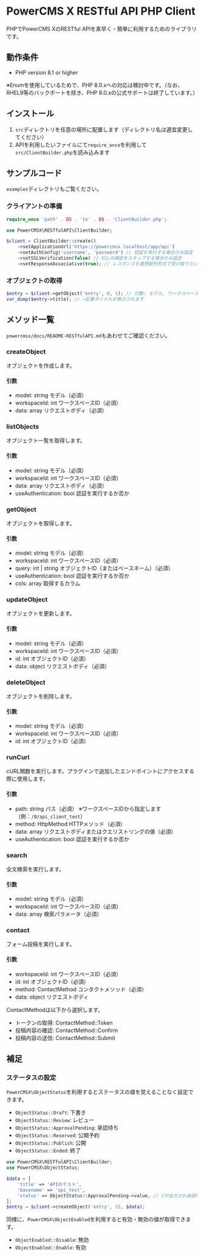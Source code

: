 # PowerCMS X RESTful API PHP Client

PHPでPowerCMS XのRESTful APIを素早く・簡単に利用するためのライブラリです。

## 動作条件

- PHP version 8.1 or higher

※Enumを使用しているためで、PHP 8.0.xへの対応は検討中です。（なお、RHEL9等のバックポートを除き、PHP 8.0.xの公式サポートは終了しています。）

## インストール

1. `src`ディレクトリを任意の場所に配置します（ディレクトリ名は適宜変更してください）
2. APIを利用したいファイルにて`require_once`を利用して`src/ClientBuilder.php`を読み込みます

## サンプルコード

`examples`ディレクトリもご覧ください。

### クライアントの準備

```php
require_once 'path' . DS . 'to' . DS . 'ClientBuilder.php';

use PowerCMSX\RESTfulAPI\ClientBuilder;

$client = ClientBuilder::create()
    ->setApplicationUrl('https://powercmsx.localhost/app/api')
    ->setAuthConfig('username', 'password') // 認証を実行する場合のみ設定
    ->setSSLVerification(false) // SSLの検証をスキップする場合のみ設定
    ->setResponseAssociative(true); // レスポンスを連想配列形式で受け取りたい時のみ指定
```

### オブジェクトの取得

```php
$entry = $client->getObject('entry', 0, 1); // 引数: モデル, ワークスペースID, オブジェクトID
var_dump($entry->title); // →記事タイトルが表示されます
```

## メソッド一覧

`powercmsx/docs/README-RESTfulAPI.md`もあわせてご確認ください。

### createObject

オブジェクトを作成します。

#### 引数

- model: string モデル（必須）
- workspaceId: int ワークスペースID（必須）
- data: array リクエストボディ（必須）

### listObjects

オブジェクト一覧を取得します。

#### 引数

- model: string モデル（必須）
- workspaceId: int ワークスペースID（必須）
- data: array リクエストボディ（必須）
- useAuthentication: bool 認証を実行するか否か

### getObject

オブジェクトを取得します。

#### 引数

- model: string モデル（必須）
- workspaceId: int ワークスペースID（必須）
- query: int | string オブジェクトID（またはベースネーム）（必須）
- useAuthentication: bool 認証を実行するか否か
- cols: array 取得するカラム

### updateObject

オブジェクトを更新します。

#### 引数

- model: string モデル（必須）
- workspaceId: int ワークスペースID（必須）
- id: int オブジェクトID（必須）
- data: object リクエストボディ（必須）

### deleteObject

オブジェクトを削除します。

#### 引数

- model: string モデル（必須）
- workspaceId: int ワークスペースID（必須）
- id: int オブジェクトID（必須）

### runCurl

cURL関数を実行します。プラグインで追加したエンドポイントにアクセスする際に使用します。

#### 引数

- path: string パス（必須） ※ワークスペースIDから指定します（例：`/0/api_client_test`）
- method: HttpMethod HTTPメソッド（必須）
- data: array リクエストボディまたはクエリストリングの値（必須）
- useAuthentication: bool 認証を実行するか否か

### search

全文検索を実行します。

#### 引数

- model: string モデル（必須）
- workspaceId: int ワークスペースID（必須）
- data: array 検索パラメータ（必須）

### contact

フォーム投稿を実行します。

#### 引数

- workspaceId: int ワークスペースID（必須）
- id: int オブジェクトID（必須）
- method: ContactMethod コンタクトメソッド（必須）
- data: object リクエストボディ

ContactMethodは以下から選択します。

- トークンの取得: ContactMethod::Token
- 投稿内容の確認: ContactMethod::Confirm
- 投稿内容の送信: ContactMethod::Submit

## 補足

### ステータスの設定

`PowerCMSX\ObjectStatus`を利用するとステータスの値を覚えることなく設定できます。

- `ObjectStatus::Draft`: 下書き
- `ObjectStatus::Review`: レビュー
- `ObjectStatus::ApprovalPending`: 承認待ち
- `ObjectStatus::Reserved`: 公開予約
- `ObjectStatus::Publish`: 公開
- `ObjectStatus::Ended`: 終了

```php
use PowerCMSX\RESTfulAPI\ClientBuilder;
use PowerCMSX\ObjectStatus;

$data = [
    'title' => 'APIのテスト',
    'basename' => 'api_test',
    'status' => ObjectStatus::ApprovalPending->value, // 2が出力され承認待ちになる
];
$entry = $client->createObject('entry', 15, $data);
```

同様に、`PowerCMSX\ObjectEnabled`を利用すると有効・無効の値が取得できます。

- `ObjectEnabled::Disable`: 無効
- `ObjectEnabled::Enable`: 有効
